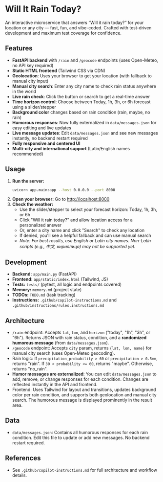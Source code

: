 

# Will It Rain Today?

An interactive microservice that answers “Will it rain today?” for your location or any city — fast, fun, and vibe-coded. Crafted with test-driven development and maximum test coverage for confidence.

## Features
- **FastAPI backend** with `/rain` and `/geocode` endpoints (uses Open-Meteo, no API key required)
- **Static HTML frontend** (Tailwind CSS via CDN)
- **Geolocation**: Uses your browser to get your location (with fallback to manual city input)
- **Manual city search**: Enter any city name to check rain status anywhere in the world
- **Live rain check**: Click the button or search to get a real-time answer
- **Time horizon control**: Choose between Today, 1h, 3h, or 6h forecast using a slider/stepper
- **Background color** changes based on rain condition (rain, maybe, no rain)
- **Humorous responses**: Now fully externalized in `data/messages.json` for easy editing and live updates
- **Live message updates**: Edit `data/messages.json` and see new messages instantly, no backend restart required
- **Fully responsive and centered UI**
- **Multi-city and international support** (Latin/English names recommended)

## Usage
1. **Run the server:**
	```bash
	uvicorn app.main:app --host 0.0.0.0 --port 8000
	```
2. **Open your browser:**
	Go to [http://localhost:8000](http://localhost:8000)
3. **Check the weather:**
	- Use the slider/stepper to select your forecast horizon: Today, 1h, 3h, or 6h
	- Click "Will it rain today?" and allow location access for a personalized answer
	- Or, enter a city name and click "Search" to check any location
	- If denied, you'll see a helpful fallback and can use manual search
	- _Note: For best results, use English or Latin city names. Non-Latin scripts (e.g., 中文, кириллица) may not be supported yet._

## Development
- **Backend:** `app/main.py` (FastAPI)
- **Frontend:** `app/static/index.html` (Tailwind, JS)
- **Tests:** `tests/` (pytest, all logic and endpoints covered)
- **Memory:** `memory.md` (project state)
- **TODOs:** `TODO.md` (task tracking)
- **Instructions:** `.github/copilot-instructions.md` and `.github/instructions/rules.instructions.md`


## Architecture
- `/rain` endpoint: Accepts `lat`, `lon`, and `horizon` ("today", "1h", "3h", or "6h"). Returns JSON with rain status, condition, and a **randomized humorous message** (from `data/messages.json`).
- `/geocode` endpoint: Accepts `city` param, returns `{lat, lon, name}` for manual city search (uses Open-Meteo geocoding).
- Rain logic: If `precipitation_probability > 60` or `precipitation > 0.5mm`, returns "rain". If `30 < probability <= 60`, returns "maybe". Otherwise, returns "no_rain".
- **Humor messages are externalized**: You can edit `data/messages.json` to add, remove, or change responses for each condition. Changes are reflected instantly in the API and frontend.
- Frontend: Uses Tailwind for layout and transitions, updates background color per rain condition, and supports both geolocation and manual city search. The humorous message is displayed prominently in the result area.


## Data
- `data/messages.json`: Contains all humorous responses for each rain condition. Edit this file to update or add new messages. No backend restart required.

## References
- See `.github/copilot-instructions.md` for full architecture and workflow details.
